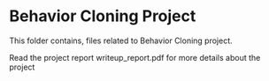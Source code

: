 # Behavior Cloning Project

This folder contains, files related to Behavior Cloning project.

Read the project report writeup_report.pdf for more details about the project

